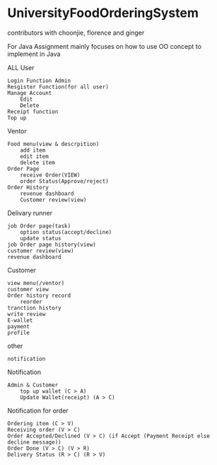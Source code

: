 # UniversityFoodOrderingSystem 
contributors with choonjie, florence and ginger

For Java Assignment mainly focuses on how to use OO concept to implement in Java

ALL User

    Login Function Admin
    Resgister Function(for all user)
    Manage Account
        Edit
        Delete
    Receipt function
    Top up

Ventor

    Food menu(view & descrpition)
        add item
        edit item
        delete item
    Order Page
        receive Order(VIEW)
        order Status(Approve/reject)
    Order History
        revenue dashboard
        Customer review(view)

Delivary runner

    job Order page(task)
        option status(accept/decline)
        update status
    job Order page history(view)
    customer review(view)
    revenue dashboard

Customer

    view menu(/ventor)
    customer view
    Order history record
        reorder
    tranction history
    write review
    E-wallet
    payment
    profile

other

    notification

Notification

    Admin & Customer
        top up wallet (C > A)
        Update Wallet(receipt) (A > C)

Notification for order

    Ordering item (C > V)
    Receiving order (V > C)
    Order Accepted/Declined (V > C) (if Accept (Payment Receipt else decline message))
    Order Done (V > C) (V > R)
    Delivery Status (R > C) (R > V)
